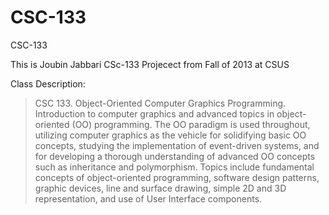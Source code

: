 CSC-133
=======

CSC-133

This is Joubin Jabbari CSc-133 Projecect from Fall of 2013 at CSUS


Class Description:

<blockquote>
CSC 133. Object-Oriented Computer Graphics Programming. Introduction to computer graphics and advanced topics in object-oriented (OO) programming. The OO paradigm is used throughout, utilizing computer graphics as the vehicle for solidifying basic OO concepts, studying the implementation of event-driven systems, and for developing a thorough understanding of advanced OO concepts such as inheritance and polymorphism. Topics include fundamental concepts of object-oriented programming, software design patterns, graphic devices, line and surface drawing, simple 2D and 3D representation, and use of User Interface components. 
</blockquote>
